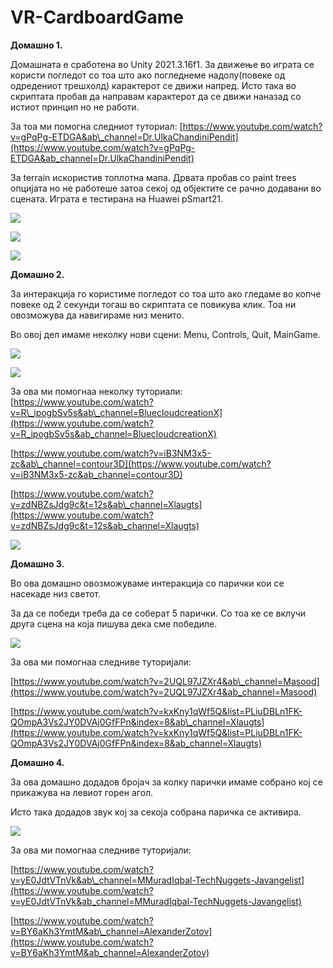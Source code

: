 # VR-CardboardGame

**Домашно 1.**

Домашната е сработена во Unity 2021.3.16f1. За движење во играта се користи погледот со тоа што ако погледнеме надолу(повеке од одредениот трешхолд) карактерот се движи напред. Исто така во скриптата пробав да направам карактерот да се движи наназад со истиот принцип но не работи.

За тоа ми помогна следниот туториал: [https://www.youtube.com/watch?v=gPqPg-ETDGA&ab\_channel=Dr.UlkaChandiniPendit](https://www.youtube.com/watch?v=gPqPg-ETDGA&ab_channel=Dr.UlkaChandiniPendit)

За terrain искористив топлотна мапа. Дрвата пробав со paint trees опцијата но не работеше затоа секој од објектите се рачно додавани во сцената. Играта е тестирана на Huawei pSmart21.

![](RackMultipart20230211-1-6nea3u_html_f24505bc485fce47.jpg)

![](RackMultipart20230211-1-6nea3u_html_8a73d329604b0ae1.jpg)

![](RackMultipart20230211-1-6nea3u_html_70934b6fa7656220.jpg)

**Домашно 2.**

За интеракција го користиме погледот со тоа што ако гледаме во копче повеке од 2 секунди тогаш во скриптата се повикува клик. Тоа ни овозможува да навигираме низ менито.

Во овој дел имаме неколку нови сцени: Menu, Controls, Quit, MainGame.

![](RackMultipart20230211-1-6nea3u_html_e57635b8706e82cb.jpg)

![](RackMultipart20230211-1-6nea3u_html_396d7bcc2b7b48d.jpg)

За ова ми помогнаа неколку туториали:
[https://www.youtube.com/watch?v=R\_ipogbSv5s&ab\_channel=BluecloudcreationX](https://www.youtube.com/watch?v=R_ipogbSv5s&ab_channel=BluecloudcreationX)

[https://www.youtube.com/watch?v=iB3NM3x5-zc&ab\_channel=contour3D](https://www.youtube.com/watch?v=iB3NM3x5-zc&ab_channel=contour3D)

[https://www.youtube.com/watch?v=zdNBZsJdg9c&t=12s&ab\_channel=Xlaugts](https://www.youtube.com/watch?v=zdNBZsJdg9c&t=12s&ab_channel=Xlaugts)

![](RackMultipart20230211-1-6nea3u_html_4f584962e68398c2.jpg)

**Домашно 3.**

Во ова домашно овозможуваме интеракција со парички кои се насекаде низ светот.

За да се победи треба да се соберат 5 парички. Со тоа ке се вклучи друга сцена на која пишува дека сме победиле.

![](RackMultipart20230211-1-6nea3u_html_b095fc8656d300ef.jpg)

За ова ми помогнаа следниве туторијали:

[https://www.youtube.com/watch?v=2UQL97JZXr4&ab\_channel=Masood](https://www.youtube.com/watch?v=2UQL97JZXr4&ab_channel=Masood)

[https://www.youtube.com/watch?v=kxKny1qWf5Q&list=PLiuDBLn1FK-QOmpA3Vs2JY0DVAj0GfFPn&index=8&ab\_channel=Xlaugts](https://www.youtube.com/watch?v=kxKny1qWf5Q&list=PLiuDBLn1FK-QOmpA3Vs2JY0DVAj0GfFPn&index=8&ab_channel=Xlaugts)

**Домашно 4.**

За ова домашно додадов бројач за колку парички имаме собрано кој се прикажува на левиот горен агол.

Исто така додадов звук кој за секоја собрана паричка се активира.

![](RackMultipart20230211-1-6nea3u_html_f24505bc485fce47.jpg)

За ова ми помогнаа следниве туторијали:

[https://www.youtube.com/watch?v=yE0JdtVTnVk&ab\_channel=MMuradIqbal-TechNuggets-Javangelist](https://www.youtube.com/watch?v=yE0JdtVTnVk&ab_channel=MMuradIqbal-TechNuggets-Javangelist)

[https://www.youtube.com/watch?v=BY6aKh3YmtM&ab\_channel=AlexanderZotov](https://www.youtube.com/watch?v=BY6aKh3YmtM&ab_channel=AlexanderZotov)
